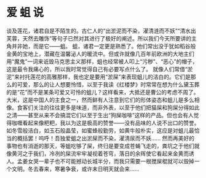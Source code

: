 # 爱 蛆 说
 谈及莲花，诸君自是不陌生的。古仁人的“出淤泥而不染，濯清涟而不妖”“清水出芙蓉，天然去雕饰”等句子已然对其进行了极好的阐述。所以我们今天所要讲的主角并非她，而是它——蛆。
 蛆，诸君一定更是熟悉了。他们常出没于犹如稻谷般金黄的宝地上，潜藏在温馨泌人的暖流中。但或许就像几百年前欧洲的大地主们用“魔鬼”一词来诋毁马克思主义那样，蛆也经常被人叩上“污秽”、“恶心”的帽子，这是最令我痛心的，所以我时常觉得自己有必要写点什么了。
 就像人们常借“淤泥”来衬托莲花的高雅那样，我也定是要用“淤屎”来表现蛆儿的洁白的。它们是那么的可爱，那么的让人想要怜惜，以至于我读《红楼梦》时常常在想为什么黛玉葬的是“花”而不是某条可爱又可怜的蛆儿？这样看来，大抵还是曹公的考虑不周了。
 大米，这是中国人的主食之一，然而鲜有人注意到它们的形体姿态和蛆儿是多么相像。食客们关注的往往更多是味道，而非外表，以至于他们把猫屎和狗屎分得如此之清——甚至从来不会搞混它们以至于生出“狗屎咖啡”这样的产品。但也会有人觉得咖喱看起来像粑粑，我以为这是极高的赞誉——没有品味的人说不出口的赞誉。
 如冬雪般洁白，如玉石般晶莹，如蜜蜂般勤劳，如黄牛般朴实，这应是对蛆儿最恰当的概括罢！呜呼！吾独爱蛆之出淤屎而不染，濯清尿而不妖......
 然而再美好的事物也有消逝的那天，等蛆吃够了屎，终归是要变成苍蝇飞走的，粪坑之于他们就像黄河之于我们，冷冽的屎流牢牢凝视着苍穹，落日的余晖使它看起来金黄而诱人。孟姜女哭一辈子也不可能撼动长城半分，而我只需要一根搅屎棍就可以毁掉一个文明。冬去春来，寒暑争衰，或许末日明天就会来......